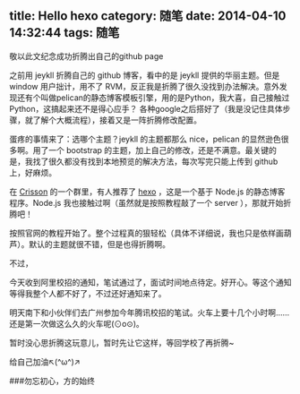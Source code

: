 title: Hello hexo
category: 随笔
date: 2014-04-10 14:32:44
tags: 随笔
---

敬以此文纪念成功折腾出自己的github page
<!--more-->

之前用 jeykll 折腾自己的 github 博客，看中的是 jeykll 提供的华丽主题。但是 window 用户拙计，用不了 RVM，反正我是折腾了很久没找到办法解决。意外发现还有个叫做pelican的静态博客模板引擎，用的是Python，我大喜，自己接触过 Python，这搞起来还不是得心应手？ 各种google之后搭好了（我是没记住具体步骤，就了解个大概流程），接着又是一阵折腾修改配置。

蛋疼的事情来了：选哪个主题？jeykll 的主题都那么 nice，pelican 的显然逊色很多啊。用了一个 bootstrap 的主题，加上自己的修改，还是不满意。最关键的是，我找了很久都没有找到本地预览的解决方法，每次写完只能上传到 github 上，好麻烦。

在 [Crisson]("http://www.swornfriends.com/user.aspx?uid=7") 的一个群里，有人推荐了 [hexo]("http://hexo.io/") ，这是一个基于 Node.js 的静态博客程序。Node.js 我也接触过啊（虽然就是按照教程敲了一个 server ），那就开始折腾吧！

按照官网的教程开始了。整个过程真的狠轻松（具体不详细说，我也只是依样画葫芦）。默认的主题就很不错，但是也得折腾啊。

不过，  

今天收到阿里校招的通知，笔试通过了，面试时间地点待定。好开心。等这个通知等得我整个人都不好了，不过还好通知来了。

明天南下和小伙伴们去广州参加今年腾讯校招的笔试。火车上要十几个小时啊……还是第一次做这么久的火车呢(⊙o⊙)。

暂时没心思折腾这玩意儿，暂时先让它这样，等回学校了再折腾~


给自己加油↖(^ω^)↗

###勿忘初心，方的始终
